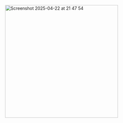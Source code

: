 <img width="368" alt="Screenshot 2025-04-22 at 21 47 54" src="https://github.com/user-attachments/assets/32ca4185-1a95-46ce-89b1-d078f8f8cde7" />
